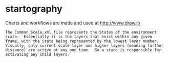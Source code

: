 # startography
Charts and workflows are made and used at http://www.draw.io

	The Common_Scale.xml file represents the States of the environment scale.  Essentially it is the layers that exist within any given frame, with the State being represented by the lowest layer number.  Visually, only current scale layer and higher layers (meaning farther distance) are active at any one time.  So a state is responsible for activating any child layers.

